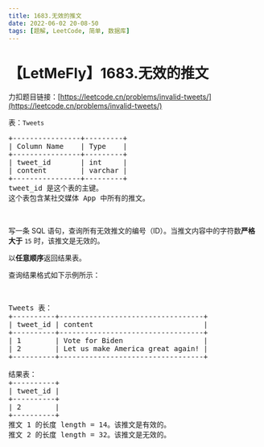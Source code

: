 ```yaml
---
title: 1683.无效的推文
date: 2022-06-02 20-08-50
tags: [题解, LeetCode, 简单, 数据库]
---
```


# 【LetMeFly】1683.无效的推文

力扣题目链接：[https://leetcode.cn/problems/invalid-tweets/](https://leetcode.cn/problems/invalid-tweets/)

<p>表：<code>Tweets</code></p>

<pre>+----------------+---------+
| Column Name    | Type    |
+----------------+---------+
| tweet_id       | int     |
| content        | varchar |
+----------------+---------+
tweet_id 是这个表的主键。
这个表包含某社交媒体 App 中所有的推文。</pre>

<p> </p>

<p>写一条 SQL 语句，查询所有无效推文的编号（ID）。当推文内容中的字符数<strong>严格大于</strong> <code>15</code> 时，该推文是无效的。</p>

<p>以<strong>任意顺序</strong>返回结果表。</p>

<p>查询结果格式如下示例所示：</p>

<p> </p>

<pre>Tweets 表：
+----------+----------------------------------+
| tweet_id | content                          |
+----------+----------------------------------+
| 1        | Vote for Biden                   |
| 2        | Let us make America great again! |
+----------+----------------------------------+

结果表：
+----------+
| tweet_id |
+----------+
| 2        |
+----------+
推文 1 的长度 length = 14。该推文是有效的。
推文 2 的长度 length = 32。该推文是无效的。
</pre>


    